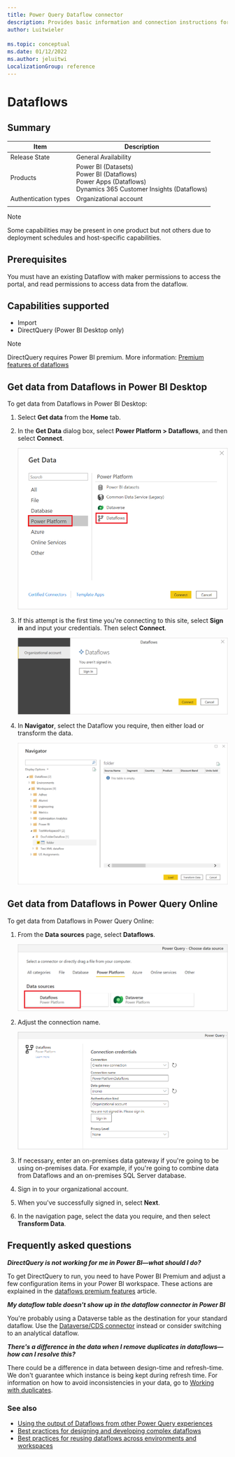 ```yaml
---
title: Power Query Dataflow connector
description: Provides basic information and connection instructions for connecting to a Dataflow.
author: Luitwieler

ms.topic: conceptual
ms.date: 01/12/2022
ms.author: jeluitwi
LocalizationGroup: reference
---
```


# Dataflows

## Summary

| Item | Description |
| ---- | ----------- |
| Release State | General Availability |
| Products | Power BI (Datasets)<br/>Power BI (Dataflows)<br/>Power Apps (Dataflows)<br/>Dynamics 365 Customer Insights (Dataflows)|
| Authentication types | Organizational account |
| | |

>[!Note]
>Some capabilities may be present in one product but not others due to deployment schedules and host-specific capabilities.

## Prerequisites

You must have an existing Dataflow with maker permissions to access the portal, and read permissions to access data from the dataflow.

## Capabilities supported

* Import
* DirectQuery (Power BI Desktop only)

>[!Note]
>DirectQuery requires Power BI premium. More information: [Premium features of dataflows](/power-bi/transform-model/dataflows/dataflows-premium-features)

## Get data from Dataflows in Power BI Desktop

To get data from Dataflows in Power BI Desktop:

1. Select **Get data** from the **Home** tab.

2. In the **Get Data** dialog box, select **Power Platform > Dataflows**, and then select **Connect**.

   ![Get data from Power BI Desktop.](media/Dataflows/GetDatafromDataflow.png)

3. If this attempt is the first time you're connecting to this site, select **Sign in** and input your credentials. Then select **Connect**.

   ![Sign in to this site.](media/dataflows/sign-in.png)

4. In **Navigator**, select the Dataflow you require, then either load or transform the data.

   ![Load or transform from navigator.](media/dataflows/navigate.png)

## Get data from Dataflows in Power Query Online

To get data from Dataflows in Power Query Online:

1. From the **Data sources** page, select **Dataflows**.

   ![Get data from Power Query Online.](media/dataflows/pqo-select-datasource.png)

2. Adjust the connection name.

   ![Enter the server URL.](media/dataflows/pqo-sign-in.png)

3. If necessary, enter an on-premises data gateway if you're going to be using on-premises data. For example, if you're going to combine data from Dataflows and an on-premises SQL Server database.

4. Sign in to your organizational account.

5. When you've successfully signed in, select **Next**.

6. In the navigation page, select the data you require, and then select **Transform Data**.

## Frequently asked questions

_**DirectQuery is not working for me in Power BI&mdash;what should I do?**_

To get DirectQuery to run, you need to have Power BI Premium and adjust a few configuration items in your Power BI workspace. These actions are explained in the [dataflows premium features](/power-bi/transform-model/dataflows/dataflows-premium-features) article.

_**My dataflow table doesn't show up in the dataflow connector in Power BI**_

You're probably using a Dataverse table as the destination for your standard dataflow. Use the [Dataverse/CDS connector](../Connectors/Dataverse.md) instead or consider switching to an analytical dataflow.

_**There's a difference in the data when I remove duplicates in dataflows&mdash;how can I resolve this?**_

There could be a difference in data between design-time and refresh-time. We don't guarantee which instance is being kept during refresh time. For information on how to avoid inconsistencies in your data, go to [Working with duplicates](../working-with-duplicates.md).

### See also

* [Using the output of Dataflows from other Power Query experiences](../dataflows/using-output-power-platform-dataflows-other-azure.md)
* [Best practices for designing and developing complex dataflows](../dataflows/best-practices-developing-complex-dataflows.md)
* [Best practices for reusing dataflows across environments and workspaces](../dataflows/best-practices-reusing-dataflows.md)
